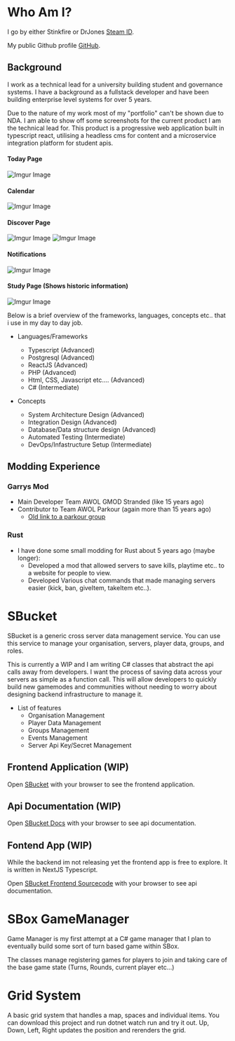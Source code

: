# Who Am I?
I go by either Stinkfire or DrJones [Steam ID](https://steamcommunity.com/id/stinkfire).

My public Github profile [GitHub](https://github.com/tjones4701).

## Background
I work as a technical lead for a university building student and governance systems. I have a background as a fullstack developer and have been building enterprise level systems for over 5 years.

Due to the nature of my work most of my "portfolio" can't be shown due to NDA.
I am able to show off some screenshots for the current product I am the technical lead for.
This product is a progressive web application built in typescript react, utilising a headless cms for content and a microservice integration platform for student apis.
#### Today Page
![Imgur Image](https://imgur.com/vw4G4zU.jpg)
#### Calendar
![Imgur Image](https://imgur.com/DKQ2u0o.jpg)
#### Discover Page
![Imgur Image](https://imgur.com/gtvS7bm.jpg)
![Imgur Image](https://imgur.com/w4WiCh9.jpg)
#### Notifications
![Imgur Image](https://imgur.com/RfOre8N.jpg)
#### Study Page (Shows historic information)
![Imgur Image](https://imgur.com/1z8CWNz.jpg)


Below is a brief overview of the frameworks, languages, concepts etc.. that i use in my day to day job.
- Languages/Frameworks
    -   Typescript (Advanced)
    -   Postgresql (Advanced)
    -   ReactJS (Advanced)
    -   PHP (Advanced)
    -   Html, CSS, Javascript etc.... (Advanced)
    -   C# (Intermediate)

- Concepts
    -   System Architecture Design (Advanced)
    -   Integration Design (Advanced)
    -   Database/Data structure design (Advanced)
    -   Automated Testing (Intermediate)
    -   DevOps/Infastructure Setup (Intermediate)


## Modding Experience
### Garrys Mod
- Main Developer Team AWOL GMOD Stranded (like 15 years ago)
- Contributor to Team AWOL Parkour (again more than 15 years ago)
    - [Old link to a parkour group](https://steamcommunity.com/groups/awolparkour)

### Rust
-   I have done some small modding for Rust about 5 years ago (maybe longer):
    -   Developed a mod that allowed servers to save kills, playtime etc.. to a website for people to view.
    -   Developed Various chat commands that made managing servers easier (kick, ban, giveItem, takeItem etc..). 

# SBucket

SBucket is a generic cross server data management service.
You can use this service to manage your organisation, servers, player data, groups, and roles.

This is currently a WIP and I am writing C# classes that abstract the api calls away from developers. I want the process of saving data across your servers as simple as a function call.
This will allow developers to quickly build new gamemodes and communities without needing to worry about designing backend infrastructure to manage it.

- List of features
    -   Organisation Management
    -   Player Data Management
    -   Groups Management
    -   Events Management
    -   Server Api Key/Secret Management


## Frontend Application (WIP)
Open [SBucket](https://sbucket.net) with your browser to see the frontend application.

## Api Documentation (WIP)
Open [SBucket Docs](https://api.sbucket.net/docs) with your browser to see api documentation.

## Fontend App (WIP)
While the backend im not releasing yet the frontend app is free to explore.
It is written in NextJS Typescript.

Open [SBucket Frontend Sourcecode](https://github.com/tjones4701/sbox-bucket-fe) with your browser to see api documentation.


#  SBox GameManager

Game Manager is my first attempt at a C# game manager that I plan to eventually build some sort of turn based game within SBox.

The classes manage registering games for players to join and taking care of the base game state (Turns, Rounds, current player etc...)

#  Grid System

A basic grid system that handles a map, spaces and individual items.
You can download this project and run dotnet watch run and try it out. Up, Down, Left, Right updates the position and rerenders the grid.

